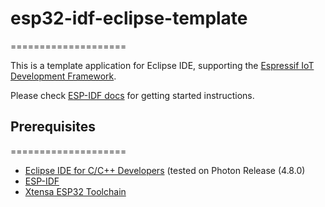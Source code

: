 # esp32-idf-eclipse-template
====================

This is a template application for Eclipse IDE, supporting the [Espressif IoT Development Framework](https://github.com/espressif/esp-idf).


Please check [ESP-IDF docs](https://docs.espressif.com/projects/esp-idf/en/latest/get-started/index.html) for getting started instructions.

##  Prerequisites
====================
* [Eclipse IDE for C/C++ Developers](https://www.eclipse.org/downloads/packages/release/photon/r/eclipse-ide-cc-developers) (tested on Photon Release (4.8.0)
* [ESP-IDF](https://github.com/espressif/esp-idf)
* [Xtensa ESP32 Toolchain](https://docs.espressif.com/projects/esp-idf/en/latest/get-started/index.html#setup-toolchain)
